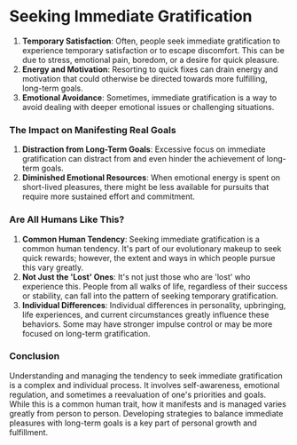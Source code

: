 # Seeking Immediate Gratification

1. **Temporary Satisfaction**: Often, people seek immediate gratification to experience temporary satisfaction or to escape discomfort. This can be due to stress, emotional pain, boredom, or a desire for quick pleasure.
2. **Energy and Motivation**: Resorting to quick fixes can drain energy and motivation that could otherwise be directed towards more fulfilling, long-term goals.
3. **Emotional Avoidance**: Sometimes, immediate gratification is a way to avoid dealing with deeper emotional issues or challenging situations.

### **The Impact on Manifesting Real Goals**

1. **Distraction from Long-Term Goals**: Excessive focus on immediate gratification can distract from and even hinder the achievement of long-term goals.
2. **Diminished Emotional Resources**: When emotional energy is spent on short-lived pleasures, there might be less available for pursuits that require more sustained effort and commitment.

### **Are All Humans Like This?**

1. **Common Human Tendency**: Seeking immediate gratification is a common human tendency. It's part of our evolutionary makeup to seek quick rewards; however, the extent and ways in which people pursue this vary greatly.
2. **Not Just the 'Lost' Ones**: It's not just those who are 'lost' who experience this. People from all walks of life, regardless of their success or stability, can fall into the pattern of seeking temporary gratification.
3. **Individual Differences**: Individual differences in personality, upbringing, life experiences, and current circumstances greatly influence these behaviors. Some may have stronger impulse control or may be more focused on long-term gratification.

### **Conclusion**

Understanding and managing the tendency to seek immediate gratification is a complex and individual process. It involves self-awareness, emotional regulation, and sometimes a reevaluation of one's priorities and goals. While this is a common human trait, how it manifests and is managed varies greatly from person to person. Developing strategies to balance immediate pleasures with long-term goals is a key part of personal growth and fulfillment.